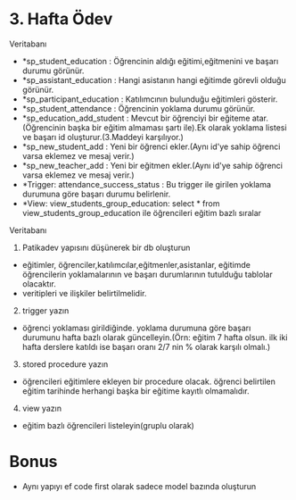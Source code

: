 # 3. Hafta Ödev

Veritabanı
- *sp_student_education : Öğrencinin aldığı eğitimi,eğitmenini ve başarı durumu görünür.
- *sp_assistant_education : Hangi asistanın hangi eğitimde görevli olduğu görünür.
- *sp_participant_education : Katılımcının bulunduğu eğitimleri gösterir.
- *sp_student_attendance : Öğrencinin yoklama durumu görünür.
- *sp_education_add_student : Mevcut bir öğrenciyi bir eğiteme atar.(Öğrencinin başka bir eğitim almaması şartı ile).Ek olarak yoklama listesi ve başarı id oluşturur.(3.Maddeyi karşılıyor.)
- *sp_new_student_add : Yeni bir öğrenci ekler.(Aynı id'ye sahip öğrenci varsa eklemez ve mesaj verir.)
- *sp_new_teacher_add : Yeni bir eğitmen ekler.(Aynı id'ye sahip öğrenci varsa eklemez ve mesaj verir.)
- *Trigger: attendance_success_status : Bu trigger ile girilen yoklama durumuna göre başarı durumu belirlenir.
- *View: view_students_group_education: select * from view_students_group_education ile öğrencileri eğitim bazlı sıralar


Veritabanı 
1. Patikadev yapısını düşünerek bir db oluşturun
  - eğitimler, öğrenciler,katılımcılar,eğitmenler,asistanlar, eğitimde öğrencilerin yoklamalarının ve başarı durumlarının tutulduğu tablolar olacaktır.
  - veritipleri ve ilişkiler belirtilmelidir.
2. trigger yazın
  - öğrenci yoklaması girildiğinde. yoklama durumuna göre başarı durumunu hafta bazlı olarak güncelleyin.(Örn: eğitim 7 hafta olsun. ilk iki hafta derslere katıldı ise başarı oranı 2/7 nin % olarak karşılı olmalı.)
3. stored procedure yazın
  - öğrencileri eğitimlere ekleyen bir procedure olacak. öğrenci belirtilen eğitim tarihinde herhangi başka bir eğitime kayıtlı olmamalıdır.
4. view yazın
  - eğitim bazlı öğrencileri listeleyin(gruplu olarak)

# Bonus
- Aynı yapıyı ef code first olarak sadece model bazında oluşturun

